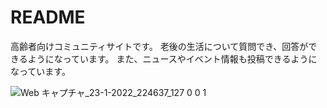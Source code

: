 # README
高齢者向けコミュニティサイトです。
老後の生活について質問でき、回答ができるようになっています。
また、ニュースやイベント情報も投稿できるようになっています。


![Web キャプチャ_23-1-2022_224637_127 0 0 1](https://user-images.githubusercontent.com/90837337/150681605-734e3dbc-3ac5-4236-82b7-b0abdc29dfb3.jpeg)
